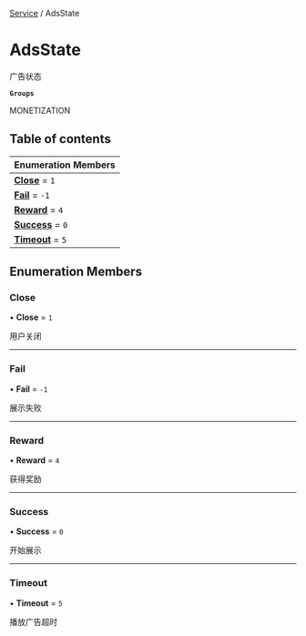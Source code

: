 [Service](../modules/Service.Service.md) / AdsState

# AdsState <Badge type="tip" text="Enumeration" /> <Score text="AdsState" />

广告状态

**`Groups`**

MONETIZATION

## Table of contents

| Enumeration Members |
| :-----|
| **[Close](Service.AdsState.md#close)** = ``1`` <br> |
| **[Fail](Service.AdsState.md#fail)** = ``-1`` <br> |
| **[Reward](Service.AdsState.md#reward)** = ``4`` <br> |
| **[Success](Service.AdsState.md#success)** = ``0`` <br> |
| **[Timeout](Service.AdsState.md#timeout)** = ``5`` <br> |

## Enumeration Members

### Close <Score text="Close" /> 

• **Close** = ``1``

用户关闭

___

### Fail <Score text="Fail" /> 

• **Fail** = ``-1``

展示失败

___

### Reward <Score text="Reward" /> 

• **Reward** = ``4``

获得奖励

___

### Success <Score text="Success" /> 

• **Success** = ``0``

开始展示

___

### Timeout <Score text="Timeout" /> 

• **Timeout** = ``5``

播放广告超时
